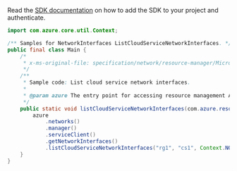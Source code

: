Read the [SDK documentation](https://github.com/Azure/azure-sdk-for-java/blob/azure-resourcemanager_2.11.0/sdk/resourcemanager/azure-resourcemanager/README.md) on how to add the SDK to your project and authenticate.

```java
import com.azure.core.util.Context;

/** Samples for NetworkInterfaces ListCloudServiceNetworkInterfaces. */
public final class Main {
    /*
     * x-ms-original-file: specification/network/resource-manager/Microsoft.Network/stable/2021-05-01/examples/CloudServiceNetworkInterfaceList.json
     */
    /**
     * Sample code: List cloud service network interfaces.
     *
     * @param azure The entry point for accessing resource management APIs in Azure.
     */
    public static void listCloudServiceNetworkInterfaces(com.azure.resourcemanager.AzureResourceManager azure) {
        azure
            .networks()
            .manager()
            .serviceClient()
            .getNetworkInterfaces()
            .listCloudServiceNetworkInterfaces("rg1", "cs1", Context.NONE);
    }
}
```
